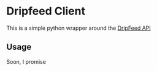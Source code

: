 # Dripfeed Client

This is a simple python wrapper around the [DripFeed API](https://dripfeed.app/)

## Usage

Soon, I promise

